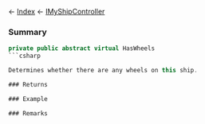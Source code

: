 ← [Index](Api-Index) ← [IMyShipController](Sandbox.ModAPI.Ingame.IMyShipController)

### Summary

```csharp
private public abstract virtual HasWheels
```csharp

Determines whether there are any wheels on this ship.

### Returns

### Example

### Remarks

